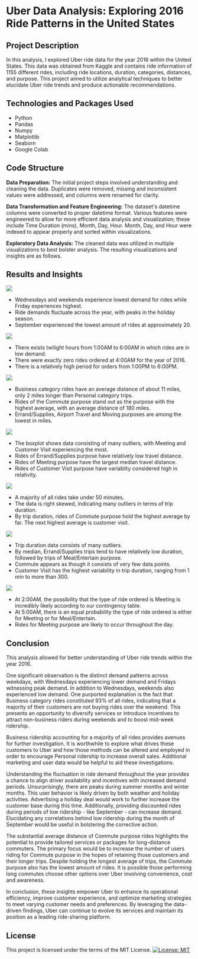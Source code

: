 # **Uber Data Analysis: Exploring 2016 Ride Patterns in the United States**

## **Project Description**
In this analysis, I explored Uber ride data for the year 2016 within the United States. This data was obtained from Kaggle and contains ride information of 1155 different rides, including ride locations, duration, categories, distances, and purpose. This project aimed to utilize analytical techniques to better elucidate Uber ride trends and produce actionable recommendations.

## **Technologies and Packages Used**
+ Python
+ Pandas
+ Numpy
+ Matplotlib
+ Seaborn
+ Google Colab

## **Code Structure**
**Data Preparation:** 
The initial project steps involved understanding and cleaning the data. Duplicates were removed, missing and inconsistent values were addressed, and columns were renamed for clarity.

**Data Transformation and Feature Engineering:** 
The dataset's datetime columns were converted to proper datetime format. Various features were engineered to allow for more efficient data analysis and visualization; these include Time Duration (mins), Month, Day, Hour. Month, Day, and Hour were indexed to appear properly and sorted within visualizations.

**Exploratory Data Analysis:** 
The cleaned data was utilized in multiple visualizations to best bolster analysis. The resulting visualizations and insights are as follows.

## **Results and Insights**
![](images/Time-Analysis.png)

+ Wednesdays and weekends experience lowest demand for rides while Friday experiences highest.
+ Ride demands fluctuate across the year, with peaks in the holiday season.
+ September experienced the lowest amount of rides at approximately 20.
  
![](images/Hour-Analysis.png)

+ There exists twilight hours from 1:00AM to 6:00AM in which rides are in low demand.
+ There were exactly zero rides ordered at 4:00AM for the year of 2016.
+ There is a relatively high period for orders from 1:00PM to 6:00PM.


![](images/3.png)

+ Business category rides have an average distance of about 11 miles, only 2 miles longer than Personal category trips.
+ Rides of the Commute purpose stand out as the purpose with the highest average, with an average distance of 180 miles.
+ Errand/Supplies, Airport Travel and Moving purposes are among the lowest in miles.

  
![](images/Miles-Boxplot.png)

+ The boxplot shows data consisting of many outliers, with Meeting and Customer Visit experiencing the most.
+ Rides of Errand/Supplies purpose have relatively low travel distance.
+ Rides of Meeting purpose have the largest median travel distance.
+ Rides of Customer Visit purpose have variablity considered high in relativity.
  
![](images/Miles-Purpose-Analysis.png)

+ A majority of all rides take under 50 minutes.
+ The data is right skewed, indicating many outliers in terms of trip duration.
+ By trip duration, rides of Commute purpose hold the highest average by far. The next highest average is customer visit.

![](images/Duration-Boxplot.png)

+ Trip duration data consists of many outliers.
+ By median, Errand/Supplies trips tend to have relatively low duration, followed by trips of Meal/Entertain purpose.
+ Commute appears as though it consists of very few data points.
+ Customer Visit has the highest variability in trip duration, ranging from 1 min to more than 300.

![](images/Contingency.png)

+ At 2:00AM, the possibility that the type of ride ordered is Meeting is incredibly likely according to our contingency table.
+ At 5:00AM, there is an equal probability the type of ride ordered is either for Meeting or for Meal/Entertain.
+ Rides for Meeting purpose are likely to occur throughout the day.

  
## **Conclusion**
This analysis allowed for better understanding of Uber ride trends within the year 2016.

One significant observation is the distinct demand patterns across weekdays, with Wednesdays experiencing lower demand and Fridays witnessing peak demand. In addition to Wednesdays, weekends also experienced low demand. One purported explanation is the fact that Business category rides constituted 93% of all rides, indicating that a majority of their customers are not buying rides over the weekend. This presents an opportunity to diversify services or introduce incentives to attract non-business riders during weekends and to boost mid-week ridership. 

Business ridership accounting for a majority of all rides provides avenues for further investigation. It is worthwhile to explore what drives these customers to Uber and how those methods can be altered and employed in order to encourage Personal ridership to increase overall sales. Additional marketing and user data would be helpful to aid these investigations.

Understanding the fluctuation in ride demand throughout the year provides a chance to align driver availability and incentives with increased demand periods. Unsurprisingly, there are peaks during summer months and winter months. This user behavior is likely driven by both weather and holiday activities. Advertising a holiday deal would work to further increase the customer base during this time. Additionally, providing discounted rides during periods of low ridership - like September - can increase demand. Elucidating any correlations behind low ridership during the month of September would be useful in bolstering the corrective action.

The substantial average distance of Commute purpose rides highlights the potential to provide tailored services or packages for long-distance commuters. The primary focus would be to increase the number of users riding for Commute purpose in the hopes of retaining those customers and their longer trips. Despite holding the longest average of trips, the Commute purpose also has the lowest amount of rides. It is possible those performing long commutes choose other options over Uber involving convenience, cost and awareness.

In conclusion, these insights empower Uber to enhance its operational efficiency, improve customer experience, and optimize marketing strategies to meet varying customer needs and preferences. By leveraging the data-driven findings, Uber can continue to evolve its services and maintain its position as a leading ride-sharing platform.

## **License**
This project is licensed under the terms of the MIT License. 
[![License: MIT](https://img.shields.io/badge/License-MIT-yellow.svg)](https://opensource.org/licenses/MIT)
